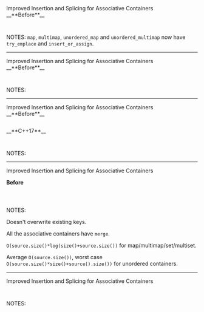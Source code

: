 <div class="slide-title">Improved Insertion and Splicing for Associative Containers</div>

<div class="left">
<span style="display: block">__**Before**__</span>

<pre style="display: inline-block;"><code class='sample' sample='cpp17_features/
39_improved_insertion_and_splicing_for_associative_containers
/
00_person_map_improved_insertion.cpp
#0
'></code></pre>
</div>

<div class="right">
</div>

NOTES:
`map`, `multimap`, `unordered_map` and `unordered_multimap` now have `try_emplace` and `insert_or_assign`.

---

<div class="slide-title">Improved Insertion and Splicing for Associative Containers</div>

<div class="left">
<span style="display: block">__**Before**__</span>

<pre style="display: inline-block;"><code class='sample' sample='cpp17_features/
39_improved_insertion_and_splicing_for_associative_containers
/
00_person_map_improved_insertion.cpp
#1
'></code></pre>
</div>

<div class="right">
</div>

NOTES:

---

<div class="slide-title">Improved Insertion and Splicing for Associative Containers</div>

<div class="left">
<span style="display: block">__**Before**__</span>

<pre style="display: inline-block;"><code class='sample' sample='cpp17_features/
39_improved_insertion_and_splicing_for_associative_containers
/
00_person_map_improved_insertion.cpp
#1
'></code></pre>
</div>

<div class="right">
<span style="display: block">__**C++17**__</span>

<pre style="display: inline-block;"><code class='sample' sample='cpp17_features/
39_improved_insertion_and_splicing_for_associative_containers
/
00_person_map_improved_insertion.cpp
#2
'></code></pre>
</div>

NOTES:

---

<div class="slide-title">Improved Insertion and Splicing for Associative Containers</div>

<span style="display: block">__**Before**__</span>

<pre style="display: inline-block;"><code class='sample' sample='cpp17_features/
39_improved_insertion_and_splicing_for_associative_containers
/
10_person_map_merge.cpp
#0
'></code></pre>

NOTES:

Doesn't overwrite existing keys.

All the associative containers have `merge`.

`O(source.size()*log(size()+source.size())` for map/multimap/set/multiset.

Average `O(source.size())`, worst case `O(source.size()*size()+source().size())` for unordered containers.

---

<div class="slide-title">Improved Insertion and Splicing for Associative Containers</div>

<pre style="display: inline-block;"><code class='sample' sample='cpp17_features/
39_improved_insertion_and_splicing_for_associative_containers
/
20_move_and_rekey.cpp
#0
'></code></pre>

NOTES:

